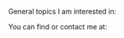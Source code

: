 <!-- image -->

General topics I am interested in:

<!-- tag cloud -->

You can find or contact me at:

<!-- list of articles with introductions -->




